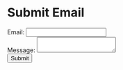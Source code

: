 <!DOCTYPE html>
<html>
<head>
  <title>Submit Email</title>
</head>
<body>
  <h1>Submit Email</h1>
  
  <form id="myForm">
    <label for="email">Email:</label>
    <input type="email" id="email" name="email" required>
    <br>
    <label for="message">Message:</label>
    <textarea id="message" name="message" required></textarea>
    <br>
    <button type="submit" onclick="sendEmail">Submit</button>
  </form>
  
  <script src="script.js">
#document.getElementById('myForm').addEventListener('submit', function(event) {
  event.preventDefault();  // Prevent form from submitting and page refreshing
  
  // Get the email and message values from the form inputs
  let email = document.getElementById('email').value;
  let message = document.getElementById('message').value;
  
  // Send the email and message to the specified recipient
 let recipient = 'Zacharia.chemoiwyo@mpesafoundationacademy.ac.ke';
  sendEmail(email, recipient, message);
  
  // Clear the form
  document.getElementById('myForm').reset();
});

function sendEmail(email, recipient, message) {
  // You can implement your own logic here to send the email to the recipient
  // For demonstration purposes, we'll just log the email and message to the console
  window.alert('Email sent to ' + recipient + ' from ' + email + ': ' + message);
}
</script>
</body>
</html>
